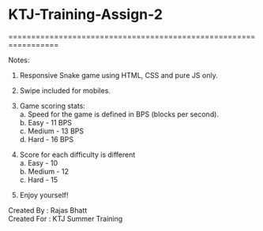 # KTJ-Training-Assign-2
=================================================================

Notes:
1. Responsive Snake game using HTML, CSS and pure JS only.
2. Swipe included for mobiles.
3. Game scoring stats:   
  a. Speed for the game is defined in BPS (blocks per second).    
  b. Easy   - 11 BPS  
  c. Medium - 13 BPS  
  d. Hard   - 16 BPS  
4. Score for each difficulty is different   
  a. Easy   - 10   
  b. Medium - 12   
  c. Hard   - 15   

5. Enjoy yourself!

Created By  : Rajas Bhatt    
Created For : KTJ Summer Training    
